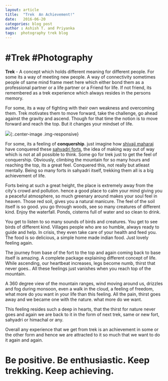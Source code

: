 ```yaml
---
layout: article
title:  "Trek  An Achievement!"
date:   2016-06-20
categories: blog post
author : Ashish T. and Priyanka
tags:  photography trek blog
---
```

# #Trek #Photography

**Trek** - A concept which holds different meaning for different people. For some its a way of meeting new people. A way of connectivity sometimes people of same mind frame meet here which either bond them as a professional partner or a life partner or a Friend for life. If not friend, its remembered as a trek experience which always resides in the persons memory.

For some, its a way of fighting with their own weakness and overcoming them. Trek motivates them to move forward, take the challenge, go ahead against the gravity and ascend. Though for that time the notion is to move forward and reach the top. But it changes your mindset of life.


![](https://drscdn.500px.org/photo/9008106/q%3D80_m%3D1500/69b5f2097de3b305f9e60f6052baaace){:.center-image .img-responsive}

For some, its a feeling of **conquership**. just imagine how [shivaji maharaj](https://en.wikipedia.org/wiki/Shivaji) have conquered these [sahyadri forts](https://en.wikipedia.org/wiki/Shivaji%27s_forts), the idea of making way out of way which is not at all possible to think. Some go for trek just to get the feel of conquership. Obviously, climbing the mountain for so many hours and reaching the top, its a great feel. Conquered this, not really but atleast mentally. Being so many forts in sahyadri itself, trekking them all is a big achievement of life.

Forts being at such a great height, the place is extremely away from the city's crowd and pollution. hence a good place to calm your mind giving you a peaceful atmosphere, so much greenary around makes your soul feel in heaven. Those red soil, gives you a natural manicure. The feel of the soil itself is so good. you go through woods, see so many creatures of different kind. Enjoy the waterfall. Ponds, cisterns full of water and so clean to drink.

You get to listen to so many sounds of birds and creatures. You get to see birds of different kind. Villages people who are so humble, always ready to guide and help. In crisis, they even take care of your health and feed you. The food is so delicious, a simple home made indian food. Just lovely feeling again.

The journey from base of the fort to the top and again coming back to base itself is amazing. A complete package explaining different concept of life. While ascending, our heartbeat increases, legs become numb, thirst that never goes.. All these feelings just vanishes when you reach top of the mountain.

A 360 degree view of the mountain ranges, wind moving around us, drizzles  and fog during monsoon, even a walk in the cloud, a feeling of freedom, what more do you want in your life than this feeling. All the pain, thirst goes away and we became one with the nature. what more do we want.

This feeling resides such a deep in hearts, that the thirst for nature never goes and again we are back to it in the form of next trek, same or new fort, sahyadri or himachal or any.

Overall any experience that we get from trek is an achievement in some or the other form and hence we are attracted to it so much that we want to do it again and again.

# Be positive. Be enthusiastic. Keep trekking. Keep achieving.
